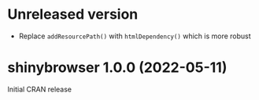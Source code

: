 # Unreleased version

- Replace `addResourcePath()` with `htmlDependency()` which is more robust

# shinybrowser 1.0.0 (2022-05-11)

Initial CRAN release
